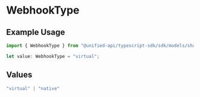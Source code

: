 # WebhookType

## Example Usage

```typescript
import { WebhookType } from "@unified-api/typescript-sdk/sdk/models/shared";

let value: WebhookType = "virtual";
```

## Values

```typescript
"virtual" | "native"
```